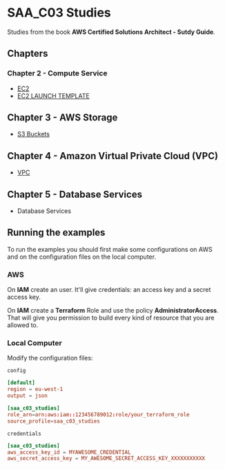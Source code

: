 # SAA_C03 Studies

Studies from the book **AWS Certified Solutions Architect - Sutdy Guide**.

## Chapters

### Chapter 2 - Compute Service

* [EC2](ec2/README.md)
* [EC2 LAUNCH TEMPLATE](ec2_launch_template/README.md)

## Chapter 3 - AWS Storage

* [S3 Buckets](s3/README.md)

## Chapter 4 - Amazon Virtual Private Cloud (VPC)

* [VPC](vpc/README.md)

## Chapter 5 - Database Services

* Database Services

## Running the examples

To run the examples you should first make some configurations on AWS and on the configuration files on the local
computer.

### AWS

On **IAM** create an user. It'll give credentials: an access key and a secret access key.

On **IAM** create a **Terraform** Role and use the policy **AdministratorAccess**. That will give you permission to
build every kind of resource that you are allowed to.

### Local Computer

Modify the configuration files:

`config`

```toml
[default]
region = eu-west-1
output = json

[saa_c03_studies]
role_arn=arn:aws:iam::123456789012:role/your_terraform_role
source_profile=saa_c03_studies
```

`credentials`

```toml
[saa_c03_studies]
aws_access_key_id = MYAWESOME_CREDENTIAL
aws_secret_access_key = MY_AWESOME_SECRET_ACCESS_KEY_XXXXXXXXXXX
```